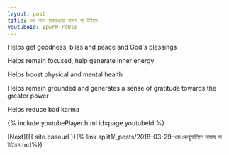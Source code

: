 ```yaml
---
layout: post
title: ওম নাভা চাকরাঙায়া নামায গা টাইমস
youtubeId: BpwrP-roUls
---
```

 
 
Helps get goodness, bliss and peace and God's blessings
 
Helps remain focused, help generate inner energy 
 
Helps boost physical and mental health 
 
Helps remain grounded and generates a sense of gratitude towards the greater power 
 
Helps reduce bad karma
 
 
 
 


{% include youtubePlayer.html id=page.youtubeId %}
 
[Next]({{ site.baseurl }}{% link  split1/_posts/2018-03-29-ওম কেথুমালিনে নামায গা টাইমস.md%})
 
